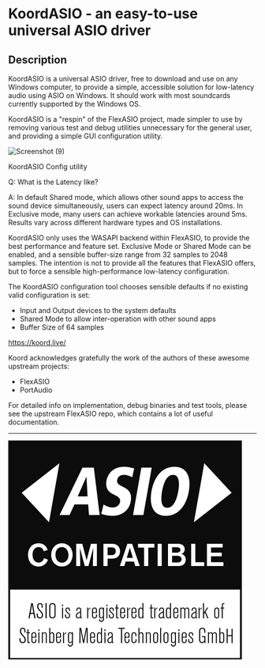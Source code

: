 # KoordASIO - an easy-to-use universal ASIO driver

## Description

KoordASIO is a universal ASIO driver, free to download and use on any Windows computer, to provide a simple, accessible solution for low-latency
audio using ASIO on Windows. It should work with most soundcards currently supported by the Windows OS.

KoordASIO is a "respin" of the FlexASIO project, made simpler to use by removing various test and debug utilities unnecessary for the general user, and providing a simple GUI configuration utility.

![Screenshot (9)](https://user-images.githubusercontent.com/584572/126863076-cb3e53d9-6d70-4723-9609-b23d2e81df01.png)

KoordASIO Config utility

Q: What is the Latency like?

A: In default Shared mode, which allows other sound apps to access the sound device simultaneously, users can expect latency around 20ms. In Exclusive mode, many users can achieve workable latencies around 5ms. Results vary across different hardware types and OS installations.

KoordASIO only uses the WASAPI backend within FlexASIO, to provide the best performance and feature set.
Exclusive Mode or Shared Mode can be enabled, and a sensible buffer-size range from 32 samples to 2048 samples.
The intention is not to provide all the features that FlexASIO offers, but to force a sensible high-performance low-latency configuration.

The KoordASIO configuration tool chooses sensible defaults if no existing valid configuration is set: 
- Input and Output devices to the system defaults
- Shared Mode to allow inter-operation with other sound apps
- Buffer Size of 64 samples

https://koord.live/

Koord acknowledges gratefully the work of the authors of these awesome upstream projects:
- FlexASIO
- PortAudio

For detailed info on implementation, debug binaries and test tools, please see the upstream FlexASIO repo, which contains a lot of useful documentation.

---

![ASIO logo](ASIO.jpg)

[ASIO]: http://en.wikipedia.org/wiki/Audio_Stream_Input/Output
[GitHub]: https://github.com/koord-live/KoordASIO/
[GitHub issue tracker]: https://github.com/koord-live/KoordASIO/issues
[PortAudio]: http://www.portaudio.com/
[releases]: https://github.com/koord-live/KoordASIO/releases
[report]: #reporting-issues-feedback-feature-requests
[WASAPI]: https://docs.microsoft.com/en-us/windows/desktop/coreaudio/wasapi
